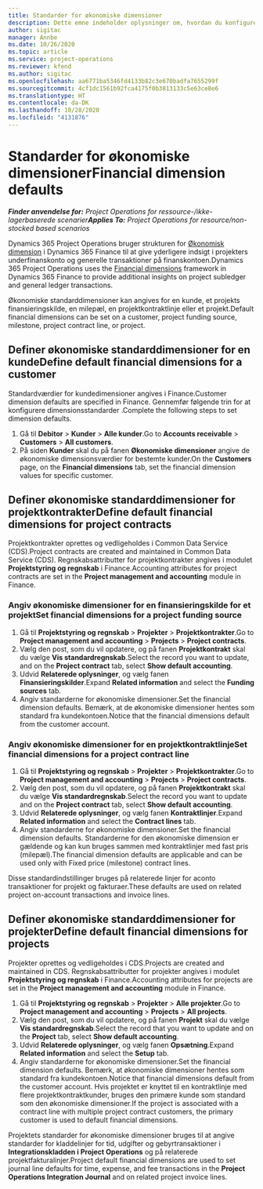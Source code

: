 ```yaml
---
title: Standarder for økonomiske dimensioner
description: Dette emne indeholder oplysninger om, hvordan du konfigurerer standarder for økonomiske dimensioner.
author: sigitac
manager: Annbe
ms.date: 10/26/2020
ms.topic: article
ms.service: project-operations
ms.reviewer: kfend
ms.author: sigitac
ms.openlocfilehash: aa6771ba5346fd4133b82c3e670badfa7655299f
ms.sourcegitcommit: 4cf1dc1561b92fca4175f0b3813133c5e63ce8e6
ms.translationtype: HT
ms.contentlocale: da-DK
ms.lasthandoff: 10/28/2020
ms.locfileid: "4131876"
---
```

# <a name="financial-dimension-defaults"></a><span data-ttu-id="90075-103">Standarder for økonomiske dimensioner</span><span class="sxs-lookup"><span data-stu-id="90075-103">Financial dimension defaults</span></span>

<span data-ttu-id="90075-104">_**Finder anvendelse for:** Project Operations for ressource-/ikke-lagerbaserede scenarier_</span><span class="sxs-lookup"><span data-stu-id="90075-104">_**Applies To:** Project Operations for resource/non-stocked based scenarios_</span></span>

<span data-ttu-id="90075-105">Dynamics 365 Project Operations bruger strukturen for [Økonomisk dimension](https://docs.microsoft.com/dynamics365/finance/general-ledger/financial-dimensions) i Dynamics 365 Finance til at give yderligere indsigt i projekters underfinanskonto og generelle transaktioner på finanskontoen.</span><span class="sxs-lookup"><span data-stu-id="90075-105">Dynamics 365 Project Operations uses the [Financial dimensions](https://docs.microsoft.com/dynamics365/finance/general-ledger/financial-dimensions) framework in Dynamics 365 Finance to provide additional insights on project subledger and general ledger transactions.</span></span>

<span data-ttu-id="90075-106">Økonomiske standarddimensioner kan angives for en kunde, et projekts finansieringskilde, en milepæl, en projektkontraktlinje eller et projekt.</span><span class="sxs-lookup"><span data-stu-id="90075-106">Default financial dimensions can be set on a customer, project funding source, milestone, project contract line, or project.</span></span>

## <a name="define-default-financial-dimensions-for-a-customer"></a><span data-ttu-id="90075-107">Definer økonomiske standarddimensioner for en kunde</span><span class="sxs-lookup"><span data-stu-id="90075-107">Define default financial dimensions for a customer</span></span>

<span data-ttu-id="90075-108">Standardværdier for kundedimensioner angives i Finance.</span><span class="sxs-lookup"><span data-stu-id="90075-108">Customer dimension defaults are specified in Finance.</span></span> <span data-ttu-id="90075-109">Gennemfør følgende trin for at konfigurere dimensionsstandarder .</span><span class="sxs-lookup"><span data-stu-id="90075-109">Complete the following steps to set dimension defaults.</span></span>

1. <span data-ttu-id="90075-110">Gå til **Debitor** > **Kunder** > **Alle kunder**.</span><span class="sxs-lookup"><span data-stu-id="90075-110">Go to **Accounts receivable** > **Customers** > **All customers**.</span></span>
2. <span data-ttu-id="90075-111">På siden **Kunder** skal du på fanen **Økonomiske dimensioner** angive de økonomiske dimensionsværdier for bestemte kunder.</span><span class="sxs-lookup"><span data-stu-id="90075-111">On the **Customers** page, on the **Financial dimensions** tab, set the financial dimension values for specific customer.</span></span>

## <a name="define-default-financial-dimensions-for-project-contracts"></a><span data-ttu-id="90075-112">Definer økonomiske standarddimensioner for projektkontrakter</span><span class="sxs-lookup"><span data-stu-id="90075-112">Define default financial dimensions for project contracts</span></span>

<span data-ttu-id="90075-113">Projektkontrakter oprettes og vedligeholdes i Common Data Service (CDS).</span><span class="sxs-lookup"><span data-stu-id="90075-113">Project contracts are created and maintained in Common Data Service (CDS).</span></span> <span data-ttu-id="90075-114">Regnskabsattributter for projektkontrakter angives i modulet **Projektstyring og regnskab** i Finance.</span><span class="sxs-lookup"><span data-stu-id="90075-114">Accounting attributes for project contracts are set in the **Project management and accounting** module in Finance.</span></span>

### <a name="set-financial-dimensions-for-a-project-funding-source"></a><span data-ttu-id="90075-115">Angiv økonomiske dimensioner for en finansieringskilde for et projekt</span><span class="sxs-lookup"><span data-stu-id="90075-115">Set financial dimensions for a project funding source</span></span>

1. <span data-ttu-id="90075-116">Gå til **Projektstyring og regnskab** > **Projekter** > **Projektkontrakter**.</span><span class="sxs-lookup"><span data-stu-id="90075-116">Go to **Project management and accounting** > **Projects** > **Project contracts**.</span></span>
2. <span data-ttu-id="90075-117">Vælg den post, som du vil opdatere, og på fanen **Projektkontrakt** skal du vælge **Vis standardregnskab**.</span><span class="sxs-lookup"><span data-stu-id="90075-117">Select the record you want to update, and on the **Project contract** tab, select **Show default accounting**.</span></span>
3. <span data-ttu-id="90075-118">Udvid **Relaterede oplysninger**, og vælg fanen **Finansieringskilder**.</span><span class="sxs-lookup"><span data-stu-id="90075-118">Expand **Related information** and select the **Funding sources** tab.</span></span>
4. <span data-ttu-id="90075-119">Angiv standarderne for økonomiske dimensioner.</span><span class="sxs-lookup"><span data-stu-id="90075-119">Set the financial dimension defaults.</span></span> <span data-ttu-id="90075-120">Bemærk, at de økonomiske dimensioner hentes som standard fra kundekontoen.</span><span class="sxs-lookup"><span data-stu-id="90075-120">Notice that the financial dimensions default from the customer account.</span></span>

### <a name="set-financial-dimensions-for-a-project-contract-line"></a><span data-ttu-id="90075-121">Angiv økonomiske dimensioner for en projektkontraktlinje</span><span class="sxs-lookup"><span data-stu-id="90075-121">Set financial dimensions for a project contract line</span></span>

1. <span data-ttu-id="90075-122">Gå til **Projektstyring og regnskab** > **Projekter** > **Projektkontrakter**.</span><span class="sxs-lookup"><span data-stu-id="90075-122">Go to **Project management and accounting** > **Projects** > **Project contracts**.</span></span>
2. <span data-ttu-id="90075-123">Vælg den post, som du vil opdatere, og på fanen **Projektkontrakt** skal du vælge **Vis standardregnskab**.</span><span class="sxs-lookup"><span data-stu-id="90075-123">Select the record you want to update and on the **Project contract** tab, select **Show default accounting**.</span></span>
3. <span data-ttu-id="90075-124">Udvid **Relaterede oplysninger**, og vælg fanen **Kontraktlinjer**.</span><span class="sxs-lookup"><span data-stu-id="90075-124">Expand **Related information** and select the **Contract lines** tab.</span></span>
4. <span data-ttu-id="90075-125">Angiv standarderne for økonomiske dimensioner.</span><span class="sxs-lookup"><span data-stu-id="90075-125">Set the financial dimension defaults.</span></span> <span data-ttu-id="90075-126">Standarderne for den økonomiske dimension er gældende og kan kun bruges sammen med kontraktlinjer med fast pris (milepæl).</span><span class="sxs-lookup"><span data-stu-id="90075-126">The financial dimension defaults are applicable and can be used only with Fixed price (milestone) contract lines.</span></span>

<span data-ttu-id="90075-127">Disse standardindstillinger bruges på relaterede linjer for aconto transaktioner for projekt og fakturaer.</span><span class="sxs-lookup"><span data-stu-id="90075-127">These defaults are used on related project on-account transactions and invoice lines.</span></span>

## <a name="define-default-financial-dimensions-for-projects"></a><span data-ttu-id="90075-128">Definer økonomiske standarddimensioner for projekter</span><span class="sxs-lookup"><span data-stu-id="90075-128">Define default financial dimensions for projects</span></span>

<span data-ttu-id="90075-129">Projekter oprettes og vedligeholdes i CDS.</span><span class="sxs-lookup"><span data-stu-id="90075-129">Projects are created and maintained in CDS.</span></span> <span data-ttu-id="90075-130">Regnskabsattributter for projekter angives i modulet **Projektstyring og regnskab** i Finance.</span><span class="sxs-lookup"><span data-stu-id="90075-130">Accounting attributes for projects are set in the **Project management and accounting** module in Finance.</span></span>

1. <span data-ttu-id="90075-131">Gå til **Projektstyring og regnskab** > **Projekter** > **Alle projekter**.</span><span class="sxs-lookup"><span data-stu-id="90075-131">Go to **Project management and accounting** > **Projects** > **All projects**.</span></span>
2. <span data-ttu-id="90075-132">Vælg den post, som du vil opdatere, og på fanen **Projekt** skal du vælge **Vis standardregnskab**.</span><span class="sxs-lookup"><span data-stu-id="90075-132">Select the record that you want to update and on the **Project** tab, select **Show default accounting**.</span></span>
3. <span data-ttu-id="90075-133">Udvid **Relaterede oplysninger**, og vælg fanen **Opsætning**.</span><span class="sxs-lookup"><span data-stu-id="90075-133">Expand **Related information** and select the **Setup** tab.</span></span>
4. <span data-ttu-id="90075-134">Angiv standarderne for økonomiske dimensioner.</span><span class="sxs-lookup"><span data-stu-id="90075-134">Set the financial dimension defaults.</span></span> <span data-ttu-id="90075-135">Bemærk, at økonomiske dimensioner hentes som standard fra kundekontoen.</span><span class="sxs-lookup"><span data-stu-id="90075-135">Notice that financial dimensions default from the customer account.</span></span> <span data-ttu-id="90075-136">Hvis projektet er knyttet til en kontraktlinje med flere projektkontraktkunder, bruges den primære kunde som standard som den økonomiske dimensioner.</span><span class="sxs-lookup"><span data-stu-id="90075-136">If the project is associated with a contract line with multiple project contract customers, the primary customer is used to default financial dimensions.</span></span>

<span data-ttu-id="90075-137">Projektets standarder for økonomiske dimensioner bruges til at angive standarder for kladdelinjer for tid, udgifter og gebyrtransaktioner i **Integrationskladden i Project Operations** og på relaterede projektfakturalinjer.</span><span class="sxs-lookup"><span data-stu-id="90075-137">Project default financial dimensions are used to set journal line defaults for time, expense, and fee transactions in the **Project Operations Integration Journal** and on related project invoice lines.</span></span>
